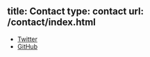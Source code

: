title: Contact
type: contact
url: /contact/index.html
---
* [Twitter][twitter]
* [GitHub][gh]

[twitter]:http://twitter.com/odysimus
[gh]:http://github.com/odysimus
